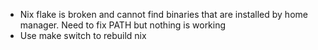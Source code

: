 - Nix flake is broken and cannot find binaries that are installed by home manager. Need to fix PATH but nothing is working
- Use make switch to rebuild nix 
